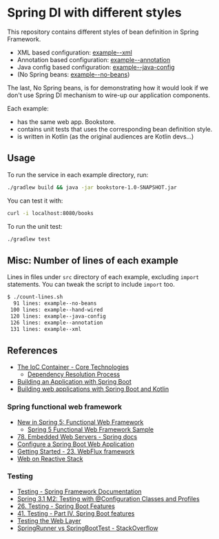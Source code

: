 # Spring DI with different styles

This repository contains different styles of bean definition in Spring Framework.

* XML based configuration: [example--xml](./example--xml)
* Annotation based configuration: [example--annotation](./example--annotation)
* Java config based configuration: [example--java-config](./example--java-config)
* (No Spring beans: [example--no-beans](./example--no-beans))

The last, No Spring beans, is for demonstrating how it would look if we don't
use Spring DI mechanism to wire-up our application components.

Each example:

* has the same web app. Bookstore.
* contains unit tests that uses the corresponding bean definition style.
* is written in Kotlin (as the original audiences are Kotlin devs...)

## Usage

To run the service in each example directory, run:

```sh
./gradlew build && java -jar bookstore-1.0-SNAPSHOT.jar
```

You can test it with:

```sh
curl -i localhost:8080/books
```

To run the unit test:

```sh
./gradlew test
```

## Misc: Number of lines of each example

Lines in files under `src` directory of each example, excluding `import` statements.
You can tweak the script to include `import` too.

```sh
$ ./count-lines.sh
  91 lines: example--no-beans
 100 lines: example--hand-wired
 120 lines: example--java-config
 126 lines: example--annotation
 131 lines: example--xml
```

## References

* [The IoC Container - Core Technologies](https://docs.spring.io/spring-framework/docs/current/spring-framework-reference/core.html#beans)
  * [Dependency Resolution Process](https://docs.spring.io/spring-framework/docs/current/spring-framework-reference/core.html#beans-dependency-resolution)
* [Building an Application with Spring Boot](https://spring.io/guides/gs/spring-boot/)
* [Building web applications with Spring Boot and Kotlin](https://spring.io/guides/tutorials/spring-boot-kotlin/)

### Spring functional web framework

* [New in Spring 5: Functional Web Framework](https://spring.io/blog/2016/09/22/new-in-spring-5-functional-web-framework)
  * [Spring 5 Functional Web Framework Sample](https://github.com/poutsma/web-function-sample)
* [78. Embedded Web Servers - Spring docs](https://docs.spring.io/spring-boot/docs/2.1.10.RELEASE/reference/html/howto-embedded-web-servers.html)
* [Configure a Spring Boot Web Application](https://www.baeldung.com/spring-boot-application-configuration)
* [Getting Started - 23. WebFlux framework](https://docs.spring.io/spring-framework/docs/5.0.0.BUILD-SNAPSHOT/spring-framework-reference/html/web-reactive.html#web-reactive-getting-started)
* [Web on Reactive Stack](https://docs.spring.io/spring/docs/current/spring-framework-reference/web-reactive.html#webflux-new-framework)

### Testing

* [Testing - Spring Framework Documentation](https://docs.spring.io/spring-framework/docs/current/spring-framework-reference/testing.html#integration-testing-annotations-spring)
* [Spring 3.1 M2: Testing with @Configuration Classes and Profiles](https://spring.io/blog/2011/06/21/spring-3-1-m2-testing-with-configuration-classes-and-profiles)
* [26. Testing - Spring Boot Features](https://docs.spring.io/spring-boot/docs/current/reference/html/spring-boot-features.html#boot-features-testing)
* [41. Testing - Part IV. Spring Boot features](https://docs.spring.io/spring-boot/docs/1.5.2.RELEASE/reference/html/boot-features-testing.html)
* [Testing the Web Layer](https://spring.io/guides/gs/testing-web/)
* [SpringRunner vs SpringBootTest - StackOverflow](https://stackoverflow.com/questions/58901288/springrunner-vs-springboottest#answer-58902051)

